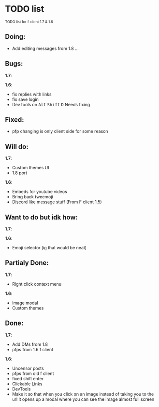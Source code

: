 # TODO list
<sub>TODO list for f client 1.7 & 1.6</sub>


## Doing:
 - Add editing messages from 1.8
 ...

## Bugs:
**1.7**:

**1.6**:
 - fix replies with links
 - fix save login
 - Dev tools on <kbd>Alt</kbd> <kbd>Shift</kbd> <kbd>D</kbd> Needs fixing

## Fixed:
 - pfp changing is only client side for some reason

## Will do:
**1.7**:
 - Custom themes UI
 - 1.8 port

**1.6**:
 - Embeds for youtube videos
 - Bring back tweemoji
 - Discord like message stuff (From F client 1.5)


## Want to do but idk how:
**1.7**:

**1.6**:
 - Emoji selector (ig that would be neat)



## Partialy Done:
**1.7**:
 - Right click context menu

**1.6**:
 - Image modal
 - Custom themes

## Done:
**1.7**:
 - Add DMs from 1.8
 - pfps from 1.6 f client

**1.6**:
 - Uncensor posts
 - pfps from old f client
 - fixed shift enter
 - Clickable Links
 - DevTools
 - Make it so that when you click on an image instead of taking you to the url it opens up a modal where you can see the image almost full screen
